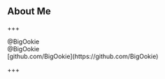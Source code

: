 ## About Me

+++

<div class="align-points">
	<i class="fa fa-telegram"></i> @BigOokie<br/>
	<i class="fa fa-twitter"></i> @BigOokie<br/>
	<i class="fa fa-github"></i> [github.com/BigOokie](https://github.com/BigOokie)<br/>
</div>

 +++
